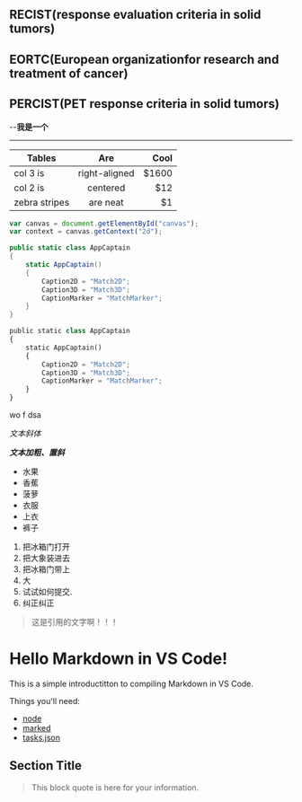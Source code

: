 ## RECIST(response evaluation criteria in solid tumors)
## EORTC(European organizationfor research and treatment of cancer)
## PERCIST(PET response criteria in solid tumors)

--**我是一个**

***

| Tables        | Are       | Cool  |
| ------------- |:-------------:| -----:|
| col 3 is      | right-aligned | $1600 |
| col 2 is      | centered      |   $12 |
| zebra stripes | are neat      |    $1 |


```javascript
var canvas = document.getElementById("canvas");
var context = canvas.getContext("2d");
```

```csharp
public static class AppCaptain
{
    static AppCaptain() 
    {
        Caption2D = "Match2D";
        Caption3D = "Match3D";
        CaptionMarker = "MatchMarker";
    }
}
```

```py
public static class AppCaptain
{
    static AppCaptain() 
    {
        Caption2D = "Match2D";
        Caption3D = "Match3D";
        CaptionMarker = "MatchMarker";
    }
}
```

wo  f dsa

*文本斜体*

***文本加粗、置斜***

- 水果
 - 香蕉
 - 菠萝
- 衣服
 - 上衣
 - 裤子



1. 把冰箱门打开
2. 把大象装进去
3. 把冰箱门带上
5. 大
6. 试试如何提交.
888. 纠正纠正


> 这是引用的文字啊！！！


Hello Markdown in VS Code!
====================

This is a simple introductitton to compiling Markdown in VS Code.

Things you'll need:

* [node](https://nodejs.org)
* [marked](https://www.npmjs.com/package/marked)
* [tasks.json](/docs/editor/tasks)

## Section Title

> This block quote is here for your information.